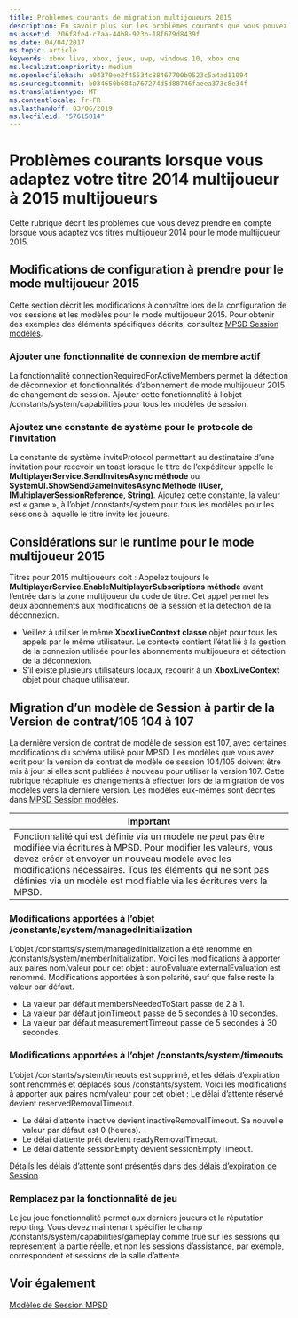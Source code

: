 ```yaml
---
title: Problèmes courants de migration multijoueurs 2015
description: En savoir plus sur les problèmes courants que vous pouvez rencontrer lorsque vous adaptez votre titre 2014 multijoueurs pour le mode multijoueur 2015.
ms.assetid: 206f8fe4-c7aa-44b8-923b-18f679d8439f
ms.date: 04/04/2017
ms.topic: article
keywords: xbox live, xbox, jeux, uwp, windows 10, xbox one
ms.localizationpriority: medium
ms.openlocfilehash: a04370ee2f45534c88467700b9523c5a4ad11094
ms.sourcegitcommit: b034650b684a767274d5d88746faeea373c8e34f
ms.translationtype: MT
ms.contentlocale: fr-FR
ms.lasthandoff: 03/06/2019
ms.locfileid: "57615814"
---
```

# <a name="common-issues-when-adapting-your-multiplayer-2014-title-to-multiplayer-2015"></a>Problèmes courants lorsque vous adaptez votre titre 2014 multijoueur à 2015 multijoueurs

Cette rubrique décrit les problèmes que vous devez prendre en compte lorsque vous adaptez vos titres multijoueur 2014 pour le mode multijoueur 2015.


## <a name="configuration-changes-to-make-for-2015-multiplayer"></a>Modifications de configuration à prendre pour le mode multijoueur 2015

Cette section décrit les modifications à connaître lors de la configuration de vos sessions et les modèles pour le mode multijoueur 2015. Pour obtenir des exemples des éléments spécifiques décrits, consultez [MPSD Session modèles](multiplayer-session-directory.md).

### <a name="add-a-capability-for-active-member-connection"></a>Ajouter une fonctionnalité de connexion de membre actif

La fonctionnalité connectionRequiredForActiveMembers permet la détection de déconnexion et fonctionnalités d’abonnement de mode multijoueur 2015 de changement de session. Ajouter cette fonctionnalité à l’objet /constants/system/capabilities pour tous les modèles de session.


### <a name="add-a-system-constant-for-invite-protocol"></a>Ajoutez une constante de système pour le protocole de l’invitation

La constante de système inviteProtocol permettant au destinataire d’une invitation pour recevoir un toast lorsque le titre de l’expéditeur appelle le **MultiplayerService.SendInvitesAsync méthode** ou **SystemUI.ShowSendGameInvitesAsync Méthode (IUser, IMultiplayerSessionReference, String)**. Ajoutez cette constante, la valeur est « game », à l’objet /constants/system pour tous les modèles pour les sessions à laquelle le titre invite les joueurs.


## <a name="runtime-considerations-for-2015-multiplayer"></a>Considérations sur le runtime pour le mode multijoueur 2015

Titres pour 2015 multijoueurs doit :   Appelez toujours le **MultiplayerService.EnableMultiplayerSubscriptions méthode** avant l’entrée dans la zone multijoueur du code de titre. Cet appel permet les deux abonnements aux modifications de la session et la détection de la déconnexion.
-   Veillez à utiliser le même **XboxLiveContext classe** objet pour tous les appels par le même utilisateur. Le contexte contient l’état lié à la gestion de la connexion utilisée pour les abonnements multijoueurs et détection de la déconnexion.
-   S’il existe plusieurs utilisateurs locaux, recourir à un **XboxLiveContext** objet pour chaque utilisateur.


## <a name="migrating-a-session-template-from-contract-version-104105-to-107"></a>Migration d’un modèle de Session à partir de la Version de contrat/105 104 à 107

La dernière version de contrat de modèle de session est 107, avec certaines modifications du schéma utilisé pour MPSD. Les modèles que vous avez écrit pour la version de contrat de modèle de session 104/105 doivent être mis à jour si elles sont publiées à nouveau pour utiliser la version 107. Cette rubrique récapitule les changements à effectuer lors de la migration de vos modèles vers la dernière version. Les modèles eux-mêmes sont décrites dans [MPSD Session modèles](multiplayer-session-directory.md).

| Important                                                                                                                                                                                                                                                      |
|-----------------------------------------------------------------------------------------------------------------------------------------------------------------------------------------------------------------------------------------------------------------------------|
| Fonctionnalité qui est définie via un modèle ne peut pas être modifiée via écritures à MPSD. Pour modifier les valeurs, vous devez créer et envoyer un nouveau modèle avec les modifications nécessaires. Tous les éléments qui ne sont pas définies via un modèle est modifiable via les écritures vers la MPSD. |


### <a name="changes-to-the-constantssystemmanagedinitialization-object"></a>Modifications apportées à l’objet /constants/system/managedInitialization

L’objet /constants/system/managedInitialization a été renommé en /constants/system/memberInitialization. Voici les modifications à apporter aux paires nom/valeur pour cet objet : autoEvaluate externalEvaluation est renommé. Modifications apportées à son polarité, sauf que false reste la valeur par défaut.
-   La valeur par défaut membersNeededToStart passe de 2 à 1.
-   La valeur par défaut joinTimeout passe de 5 secondes à 10 secondes.
-   La valeur par défaut measurementTimeout passe de 5 secondes à 30 secondes.


### <a name="changes-to-the-constantssystemtimeouts-object"></a>Modifications apportées à l’objet /constants/system/timeouts

L’objet /constants/system/timeouts est supprimé, et les délais d’expiration sont renommés et déplacés sous /constants/system. Voici les modifications à apporter aux paires nom/valeur pour cet objet :   Le délai d’attente réservé devient reservedRemovalTimeout.
-   Le délai d’attente inactive devient inactiveRemovalTimeout. Sa nouvelle valeur par défaut est 0 (heures).
-   Le délai d’attente prêt devient readyRemovalTimeout.
-   Le délai d’attente sessionEmpty devient sessionEmptyTimeout.

Détails les délais d’attente sont présentés dans [des délais d’expiration de Session](mpsd-session-details.md).


### <a name="change-to-the-game-play-capability"></a>Remplacez par la fonctionnalité de jeu

Le jeu joue fonctionnalité permet aux derniers joueurs et la réputation reporting. Vous devez maintenant spécifier le champ /constants/system/capabilities/gameplay comme true sur les sessions qui représentent la partie réelle, et non les sessions d’assistance, par exemple, correspondent et sessions de la salle d’attente.


## <a name="see-also"></a>Voir également

[Modèles de Session MPSD](mpsd-session-details.md)
